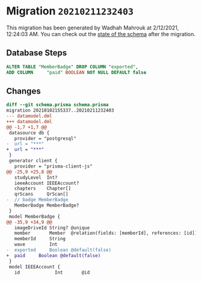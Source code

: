 # Migration `20210211232403`

This migration has been generated by Wadhah Mahrouk at 2/12/2021, 12:24:03 AM.
You can check out the [state of the schema](./schema.prisma) after the migration.

## Database Steps

```sql
ALTER TABLE "MemberBadge" DROP COLUMN "exported",
ADD COLUMN     "paid" BOOLEAN NOT NULL DEFAULT false
```

## Changes

```diff
diff --git schema.prisma schema.prisma
migration 20210102155337..20210211232403
--- datamodel.dml
+++ datamodel.dml
@@ -1,7 +1,7 @@
 datasource db {
   provider = "postgresql"
-  url = "***"
+  url = "***"
 }
 generator client {
   provider = "prisma-client-js"
@@ -25,9 +25,8 @@
   studyLevel  Int?
   ieeeAccount IEEEAccount?
   chapters    Chapter[]
   qrScans     QrScan[]
-  // badge MemberBadge
   MemberBadge MemberBadge?
 }
 model MemberBadge {
@@ -35,9 +34,9 @@
   imageDriveId String? @unique
   member       Member  @relation(fields: [memberId], references: [id])
   memberId     String
   wave         Int
-  exported     Boolean @default(false)
+  paid     Boolean @default(false)
 }
 model IEEEAccount {
   id             Int       @id
```


